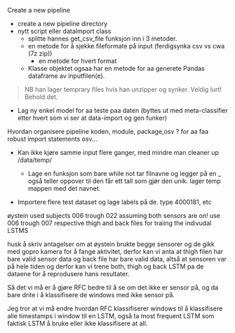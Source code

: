 

Create a new pipeline
- create a new pipeline directory
- nytt script eller dataImport class
  - splitte hannes get_csv_file funksjon inn i 3 metoder.
  - en metode for å sjekke fileformate på input (ferdigsynka csv vs cwa (7z zip))
     - en metode for hvert format
  - Klasse objektet ogsaa har en metode for aa generete Pandas dataframe av inputfilen(e).

> NB han lager temprary files hvis han unzipper og synker. Veldig lurt! Behold det.

- Lag ny enkel model for aa teste paa daten (byttes ut med meta-classifier etter hvert som vi ser at data-import og gen funker)

Hvordan organisere pipeline koden, module, package,osv ? for aa faa robust import statements osv...


- Kan ikke kjøre samme input flere ganger, med mindre man cleaner up /data/temp/<subjectFolder>
  - Lage en funksjon som bare while not
  tar filnavne og legger på en _ også teller oppover til den får ett tall som gjør den unik.
  lager temp mappen med det navnet.


- Importere flere test dataset og lage labels på de. type 4000181, etc

øystein used subjects 006 trough 022 assuming both sensors are on!
use 006 trough 007 respective thigh and back files for traiing the indivudal LSTMS

husk å skriv antagelser om at øystein brukte begge sensorer og de gikk med gopro kamera for å fange aktivitet,
derfor kan vi anta at thigh filen har bare valid sensor data og back file har bare valid data, altså at sensoren var på hele tiden
og derfor kan vi trene both, thigh og back LSTM pa de dataene for å reprodusere hans resultater.

Så det vi må er å gjøre RFC bedre til å se om det ikke er sensor på, og da bare drite i å klassifisere de windows med ikke sensor på.

Jeg tror at vi må endre hvordan RFC klassifiserer windows til å klassifisere alle timestamps i window til en LSTM, også ta most frequent LSTM som faktisk LSTM å bruke eller ikke klassifisere at all.
